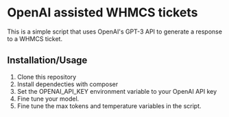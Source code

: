 # OpenAI assisted WHMCS tickets

This is a simple script that uses OpenAI's GPT-3 API to generate a response to a WHMCS ticket.

## Installation/Usage
1. Clone this repository
2. Install dependecties with composer
3. Set the OPENAI_API_KEY environment variable to your OpenAI API key
4. Fine tune your model.
5. Fine tune the max tokens and temperature variables in the script.
